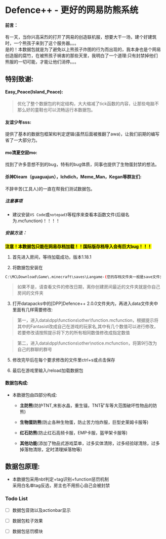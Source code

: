 # Defence++ - 更好的网易防熊系统

#### 前言：

有一天，当你兴高采烈的打开了网易的创造联机服，想要大干一场，建个好建筑时，一个熊孩子来到了这个服务器。。。  
是的！本数据包就是为了避免以上熊孩子炸图的行为而出现的，我本身也是个网易创造服的腐竹，在被熊孩子祸害的那些天里，我明白了一个道理:只有封禁掉他们熊服的一切可能，才能让他们消停。。。  

## 特别致谢:

#### Easy_Peace(Island_Peace):

> 优化了整个数据包的判定结构，大大缩减了tick函数的内容，让那些电脑不那么好的童鞋也可以流畅运行本数据包。  

#### 友谊少年sss:

提供了基本的数据包框架和判定逻辑(虽然后面被推翻了awa)，让我们前期的编写省了一大部分力。  

#### mo清夏空寂mo:

找到了许多意想不到的bug，特有的bug体质，同事也提供了生物蛋封禁的想法。  

#### 杀神Dieam（guaguajun），Ichdich，Meme_Man，Kegan等群友们:

不辞辛苦(工具人)的一直在帮我们测试数据包。  

##### 注意事项

+ 建议安装`VS Code`或`notepad3`等程序来查看本函数文件(后缀名为.mcfunction)！！！！  

##### 安装方法：

**<mark>注意！本数据包只能在网易存档加载！！国际版存档导入会有巨大bug！！！</mark>**

1. 首先进入房间，等待加载成功，版本1.18.1

2. 将数据包安装在  

```bash
C:\MCLDownload\Game\.minecraft\saves\Langame-(您的存档文件夹一般是save文件夹的第一个文件夹)\datapacks\  
```

> 如果不是，请查看文件的修改日期，离你创建房间最近的文件夹就是你自己房间的文件夹  

3. 打开datapacks中的[DPP]Defence++ 2.0.0文件夹内，再进入data文件夹中里面有几样需要修改:  

> 第一，进入data\dpp\functions\other\function.mcfunction，根据提示将其中的Fantasist改成自己在游戏的玩家名,其中有几个数值可以进行修改，若要修改请按照提示将下方的所有相同数值修改成指定数值  

> 第二，进入data\dpp\functions\other\notice.mcfunction，将第9行改为自己的群聊的群号

5. 修改完毕后在每个要求修改的文件里ctrl+s或点击保存

6. 最后在游戏里输入/reload加载数据包  

#### 数据包构成:

- 本数据包由四部分构成:  
  
  + **主防熊**(防护TNT,末影水晶，重生锚，TNT矿车等大范围破坏性物品的防熊)
  
  + **生物蛋防熊**(防止各种生物蛋，防止苦力怕炸服，巨型史莱姆卡服等)
  
  + **红石防熊**(防止红石高频卡服，EMP卡服，盔甲架卡服等)
  
  + **其他功能**(添加了物品式游戏菜单，过多实体清除，过多经验球清除，过多掉落物清除，定时清理掉落物等)  

## 数据包原理:

+ 本数据包采用nbt判定+tag识别+function惩罚机制  
  采用白名单tag反选，房主也不用担心自己会被封禁

### Todo List

- [ ] 数据包音效以及actionbar显示

- [ ] 数据包粒子效果

- [ ] 数据包惩罚模块



